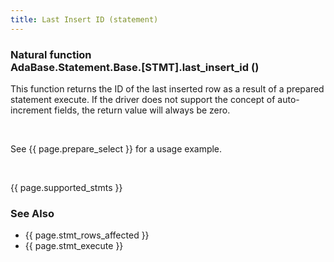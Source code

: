 ```yaml
---
title: Last Insert ID (statement)
---
```


<div class="leftside">
<h3>Natural function<br/>
AdaBase.Statement.Base.[STMT].last_insert_id ()</h3>
<p>
This function returns the ID of the last inserted row as a result of
a prepared statement execute.  If the driver does not support the concept
of auto-increment fields, the return value will always be zero.
</p>
<br/>
<p class="caption">See {{ page.prepare_select }} for a usage example.</p>
<br/>
<p>{{ page.supported_stmts }}</p>
</div>
<div class="sidenav">
  <h3>See Also</h3>
  <ul>
    <li>{{ page.stmt_rows_affected }}</li>
    <li>{{ page.stmt_execute }}</li>
  </ul>
</div>
